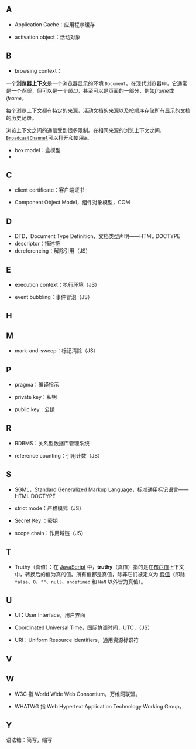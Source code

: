 

## A

- Application Cache：应用程序缓存

- activation object：活动对象






## B

- browsing context：


一个**浏览器上下文**是一个浏览器显示的环境 `Document`。在现代浏览器中，它通常是一个*标签*，但可以是一个*窗口*，甚至可以是页面的一部分，例如*frame*或*iframe*。

每个浏览上下文都有特定的来源，活动文档的来源以及按顺序存储所有显示的文档的历史记录。

浏览上下文之间的通信受到很多限制。在相同来源的浏览上下文之间，[`BroadcastChannel`](https://developer.mozilla.org/en-US/docs/Web/API/BroadcastChannel)可以打开和使用a。

- box model：盒模型
- 



## C

- client certificate：客户端证书

- Component Object Model，组件对象模型，COM




## D

- DTD，Document Type Definition，文档类型声明——HTML DOCTYPE
- descriptor：描述符
- dereferencing：解除引用（JS）



## E

- execution context：执行环境（JS）

- event bubbling：事件冒泡（JS）






## H





## M

- mark-and-sweep：标记清除（JS）




## P

- pragma：编译指示




- private key：私钥

- public key：公钥






## R

- RDBMS：关系型数据库管理系统

- reference counting：引用计数（JS）




## S

- SGML，Standard Generalized Markup Language，标准通用标记语言——HTML DOCTYPE

- strict mode：严格模式（JS）

- Secret Key ：密钥

- scope chain：作用域链（JS）




## T

- Truthy（真值）：在 [JavaScript](https://developer.mozilla.org/en-US/docs/Glossary/JavaScript) 中，**truthy**（真值）指的是在[布尔值](https://developer.mozilla.org/en-US/docs/Glossary/Boolean)上下文中，转换后的值为真的值。所有值都是真值，除非它们被定义为 [假值](https://developer.mozilla.org/en-US/docs/Glossary/Falsy)（即除 `false`、`0`、`""`、`null`、`undefined` 和 `NaN` 以外皆为真值）。




## U

- UI：User Interface，用户界面

- Coordinated Universal Time，国际协调时间，UTC，（JS）

- URI：Uniform Resource Identifiers，通用资源标识符




## V





## W

- W3C 指 World Wide Web Consortium，万维网联盟。


- WHATWG 指 Web Hypertext Application Technology Working Group。











## Y

语法糖：简写，缩写




























